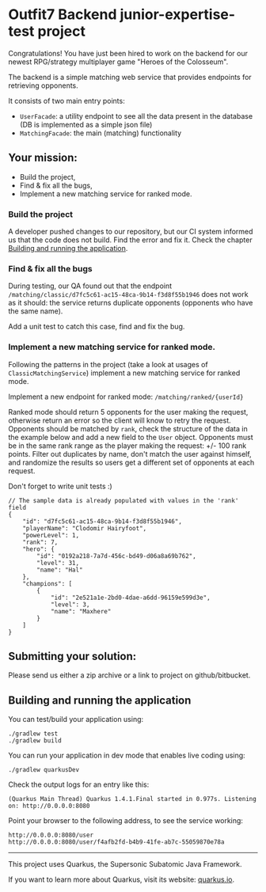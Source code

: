 # Outfit7 Backend junior-expertise-test project

Congratulations! You have just been hired to work on the backend for our newest RPG/strategy multiplayer game "Heroes of the Colosseum".

The backend is a simple matching web service that provides endpoints for retrieving opponents.

It consists of two main entry points:

- `UserFacade`: a utility endpoint to see all the data present in the database (DB is implemented as a simple json file)
- `MatchingFacade`: the main (matching) functionality

## Your mission:

- Build the project,
- Find & fix all the bugs,
- Implement a new matching service for ranked mode.

### Build the project

A developer pushed changes to our repository, but our CI system informed us that the code does not build. Find the error
and fix it. Check the chapter [Building and running the application](#building-and-running-the-application).

### Find & fix all the bugs

During testing, our QA found out that the endpoint `/matching/classic/d7fc5c61-ac15-48ca-9b14-f3d8f55b1946` does not
work as it should: the service returns duplicate opponents (opponents who have the same name).

Add a unit test to catch this case, find and fix the bug.

### Implement a new matching service for ranked mode.

Following the patterns in the project (take a look at usages of `ClassicMatchingService`) implement a new matching
service for ranked mode.

Implement a new endpoint for ranked mode: `/matching/ranked/{userId}`

Ranked mode should return 5 opponents for the user making the request, otherwise return an error so the client will
know to retry the request.
Opponents should be matched by `rank`, check the structure of the data in the example below and add a new field to
the `User` object.
Opponents must be in the same rank range as the player making the request: +/- 100 rank points.
Filter out duplicates by name, don't match the user against himself, and randomize the results
so users get a different set of opponents at each request.

Don't forget to write unit tests :)

```
// The sample data is already populated with values in the 'rank' field
{
    "id": "d7fc5c61-ac15-48ca-9b14-f3d8f55b1946",
    "playerName": "Clodomir Hairyfoot",
    "powerLevel": 1,
    "rank": 7,
    "hero": {
        "id": "0192a218-7a7d-456c-bd49-d06a8a69b762",
        "level": 31,
        "name": "Hal"
    },
    "champions": [
        {
            "id": "2e521a1e-2bd0-4dae-a6dd-96159e599d3e",
            "level": 3,
            "name": "Maxhere"
        }
    ]
}
```

## Submitting your solution:

Please send us either a zip archive or a link to project on github/bitbucket.

## Building and running the application

You can test/build your application using:
```
./gradlew test
./gradlew build
```

You can run your application in dev mode that enables live coding using:
```
./gradlew quarkusDev
```

Check the output logs for an entry like this:
```
(Quarkus Main Thread) Quarkus 1.4.1.Final started in 0.977s. Listening on: http://0.0.0.0:8080
```

Point your browser to the following address, to see the service working:
```
http://0.0.0.0:8080/user
http://0.0.0.0:8080/user/f4afb2fd-b4b9-41fe-ab7c-55059870e78a
```

---
This project uses Quarkus, the Supersonic Subatomic Java Framework.

If you want to learn more about Quarkus, visit its website: [quarkus.io](https://quarkus.io/).